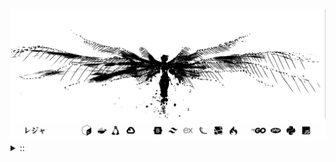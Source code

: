<img src="./banner.png">
<details><summary> :: </summary>
<!--START_SECTION:waka-->

```
From: 09 August 2024 - To: 06 June 2025

Total Time: 1,477 hrs 42 mins

Python                     378 hrs 43 mins //////-------------------   23.68 %
PHP                        274 hrs 5 mins  ////---------------------   17.14 %
Markdown                   213 hrs 10 mins ///----------------------   13.33 %
Other                      121 hrs 53 mins //-----------------------   07.62 %
```

<!--END_SECTION:waka-->
</details>
